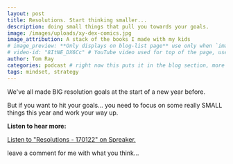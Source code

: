 ```yaml
---
layout: post
title: Resolutions. Start thinking smaller...
description: doing small things that pull you towards your goals.
image: /images/uploads/xy-dex-comics.jpg
image_attribution: A stack of the books I made with my kids
# image_preview: **Only displays on blog-list page** use only when `image` and `video-id` images won't work. example: other video source besides YouTube is used.
# video-id: "8ItNE_DX6Cc" # YouTube video used for top of the page, use url ID only. This embeds responsive video and video thumbnail for preview.
author: Tom Ray
categories: podcast # right now this puts it in the blog section, more can be created.
tags: mindset, strategy
---
```

We've all made BIG resolution goals at the start of a new year before.

But if you want to hit your goals... you need to focus on some really SMALL things this year and work your way up.

**Listen to hear more:**

<a class="spreaker-player" href="https://www.spreaker.com/episode/10365385" data-resource="episode_id=10365385" data-width="100%" data-height="200px" data-theme="light" data-playlist="false" data-playlist-continuous="false" data-autoplay="false" data-live-autoplay="false" data-chapters-image="true" >Listen to "Resolutions - 170122" on Spreaker.</a>

leave a comment for me with what you think...
